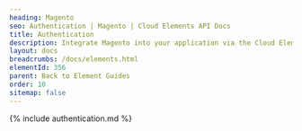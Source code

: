 ```yaml
---
heading: Magento
seo: Authentication | Magento | Cloud Elements API Docs
title: Authentication
description: Integrate Magento into your application via the Cloud Elements APIs.
layout: docs
breadcrumbs: /docs/elements.html
elementId: 356
parent: Back to Element Guides
order: 10
sitemap: false
---
```


{% include authentication.md %}
